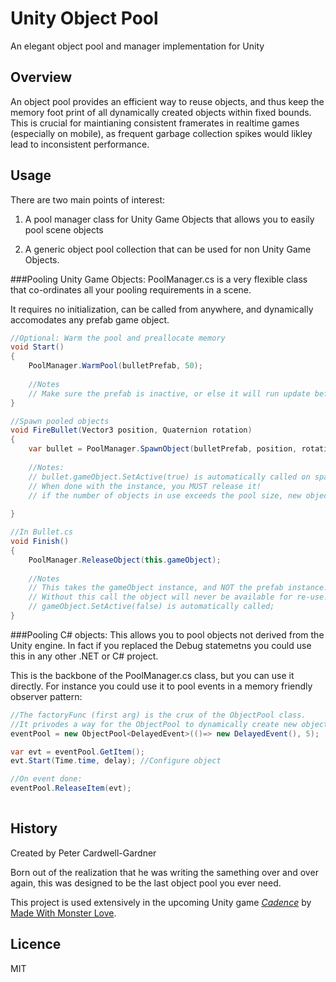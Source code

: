 Unity Object Pool
=================

An elegant object pool and manager implementation for Unity

Overview
----

An object pool provides an efficient way to reuse objects, and thus keep the memory foot print of all dynamically created objects within fixed bounds. This is crucial for maintianing consistent framerates in realtime games (especially on mobile), as frequent garbage collection spikes would likley lead to inconsistent performance.

Usage
----
There are two main points of interest:

1. A pool manager class for Unity Game Objects that allows you to easily pool scene objects

2. A generic object pool collection that can be used for non Unity Game Objects. 

###Pooling Unity Game Objects:
PoolManager.cs is a very flexible class that co-ordinates all your pooling requirements in a scene.

It requires no initialization, can be called from anywhere, and dynamically accomodates any prefab game object.

```csharp
//Optional: Warm the pool and preallocate memory
void Start()
{
	PoolManager.WarmPool(bulletPrefab, 50);
	
	//Notes
	// Make sure the prefab is inactive, or else it will run update before first use
}

//Spawn pooled objects
void FireBullet(Vector3 position, Quaternion rotation)
{
	var bullet = PoolManager.SpawnObject(bulletPrefab, position, rotation).GetComponent<Bullet>();
		
	//Notes:
	// bullet.gameObject.SetActive(true) is automatically called on spawn 
	// When done with the instance, you MUST release it!
	// if the number of objects in use exceeds the pool size, new objects will be created
	
}

//In Bullet.cs
void Finish()
{
    PoolManager.ReleaseObject(this.gameObject);
    
    //Notes
    // This takes the gameObject instance, and NOT the prefab instance.
    // Without this call the object will never be available for re-use!
    // gameObject.SetActive(false) is automatically called;
}

```

###Pooling C# objects:
This allows you to pool objects not derived from the Unity engine. In fact if you replaced the Debug statemetns you could use this in any other .NET or C# project.

This is the backbone of the PoolManager.cs class, but you can use it directly. For instance you could use it to pool events in a memory friendly observer pattern:
```csharp
//The factoryFunc (first arg) is the crux of the ObjectPool class. 
//It privodes a way for the ObjectPool to dynamically create new objects
eventPool = new ObjectPool<DelayedEvent>(()=> new DelayedEvent(), 5);

var evt = eventPool.GetItem();
evt.Start(Time.time, delay); //Configure object

//On event done:
eventPool.ReleaseItem(evt);
	
```

History
----
Created by Peter Cardwell-Gardner

Born out of the realization that he was writing the samething over and over again, this was designed to be the last object pool you ever need. 

This project is used extensively in the upcoming Unity game *[Cadence](http://www.playcadence.com)* by [Made With Monster Love](http://www.madewithmonsterlove.com). 

Licence
---
MIT